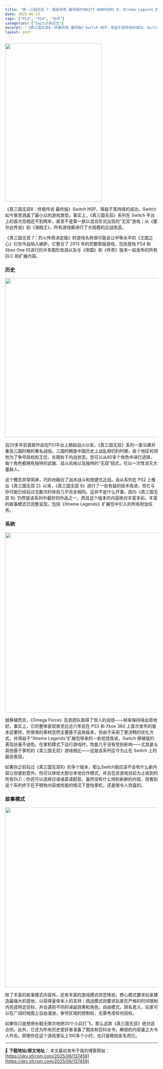 ```yaml
---
title: "真・三国无双 7：超级传奇 最终版DYNASTY WARRIORS 8: Xtreme Legends Definitive Edition Switch NSP原版"
date: 2025-06-23
tags: ["PS3", "PS4", "合作"]
categories: ["Switch英日文"]
excerpt: "《真三国无双8：终极传说 最终版》Switch NSP，得益于其持续的成功，Switch 如今甚至涵盖了最小众的游戏类型。事实上，《真三国无双》系列在 Switch 平台上的首次亮相还不到两年，甚至不是第一款以混合形式出现的“无双”游戏；从《塞尔达传说》到《海贼王》，所有游戏都进行了大规模的近战改造&hellip;"
layout: post
---
```


<img class="aligncenter size-full wp-image-137463" src="https://sky.sfcrom.com/wp-content/uploads/2025/06/2025062303042043.webp" alt="" width="319" height="519" />

<span>《真三国无双8：终极传说 最终版》Switch NSP，得益于其持续的成功，Switch 如今甚至涵盖了最小众的游戏类型。事实上，《真三国无双》系列在 Switch 平台上的首次亮相还不到两年，甚至不是第一款以混合形式出现的“无双”游戏；从《塞尔达传说》到《海贼王》，所有游戏都进行了大规模的近战改造。</span>

<span>《真三国无双 7：烈火传奇决定版》的游戏名称很可能会让中等水平的《王国之心》衍生作品陷入嫉妒，它整合了 2013 年的完整原版游戏，包括登陆 PS4 和 Xbox One 时进行的许多图形改进以及与《帝国》和《传奇》版本一起发布的所有 DLC 和扩展内容。</span>
<h3><span>历史</span></h3>
<img class="aligncenter size-full wp-image-137460" src="https://sky.sfcrom.com/wp-content/uploads/2025/06/202506230304182.webp" alt="" width="930" height="523" />

<span>自20多年前首部作品在PS1平台上掀起战火以来，《真三国无双》系列一直沿袭并重现三国时期的著名战役。三国时期是中国历史上战乱频仍的时期，各个地区和领地为了争夺政权和王位，长期处于内战状态。您可以从80多个角色中进行选择，每个角色都拥有独特的武器、战斗风格以及独特的“无双”招式，可以一次性消灭大量敌人。</span>

<span>这个概念非常简单，巧妙地融合了战术战斗和按键式近战。自从系列在 PS2 上推出《真三国无双 2》以来，《真三国无双 8》进行了一些有益的技术改进，但它与你可能已经玩过无数次的体验几乎完全相同。这并不是什么坏事，因为《真三国无双 8》仍然是该系列中最好的作品之一，而且这个版本的内容绝对丰富多彩。丰富的故事模式已完整呈现，包括《Xtreme Legends》扩展包中引入的所有附加任务。</span>
<h3><span>系统</span></h3>
<img class="aligncenter size-full wp-image-137461" src="https://sky.sfcrom.com/wp-content/uploads/2025/06/2025062303041925.webp" alt="" width="1050" height="591" />

<span>就移植而言，《Omega Force》及其团队取得了惊人的成绩——帧率保持得出奇地好。事实上，它的整体表现甚至比近六年前在 PS3 和 Xbox 360 上首次发布的版本还要好。所使用的素材显然主要基于这些版本，但由于采用了更流畅的优化方式，并得益于“Xtreme Legends”扩展包带来的一些视觉改进，Switch 移植版的表现丝毫不逊色。在掌机模式下运行游戏时，性能几乎没有受到影响——尤其是与其他基于掌机的《真三国无双》游戏相比——这是该系列迄今为止在 Switch 上的最佳表现。</span>

<span>如果你之前玩过《真三国无双8》的多个版本，那么Switch版应该不会有什么新内容让你感到意外。你可以体验大部分本地合作模式，并且包含游戏目前为止收到的所有DLC；你还可以选择日语或英语配音。虽然没有什么特别新鲜的内容，但看到这个系列终于在不牺牲内容或性能的情况下登陆掌机，还是很令人欣喜的。</span>
<h3><span>故事模式</span></h3>
<img class="aligncenter size-full wp-image-137462" src="https://sky.sfcrom.com/wp-content/uploads/2025/06/2025062303041960.webp" alt="" width="1050" height="591" />

<span>除了丰富的故事模式内容外，还有丰富的游戏模式供您体验。野心模式要求玩家建造最强大的营地，以获得皇帝本人的支持；挑战模式则要求玩家在严格的时间限制内完成特定目标，并会遇到不同的减益效果和角色。自由模式，顾名思义，玩家可以在广阔的地图上自由漫游，争夺区域的控制权，无需考虑任何目标。</span>

<span>如果你只是想用长戟无限次地把30个小兵打飞，那么这款《真三国无双》绝对适合你。此外，它还为所有历史爱好者准备了图库和百科全书，解锁的内容量之大令人咋舌。即使你在这个游戏里玩上100多个小时，也只是略知皮毛而已。</span>

---
📖 **下载地址/原文地址：** 本文最初发布于我的博客网站：[https://sky.sfcrom.com/2025/06/137459](https://sky.sfcrom.com/2025/06/137459)
